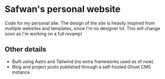 # Safwan's personal website

Code for my personal site. The design of the site is heavily inspired from multiple websites and templates, since I'm no designer lol.
This will change soon as I'm working on a full revamp!

## Other details

- Built using Astro and Tailwind (no extra frameworks used as of now)
- Blog and project posts published through a self-hosted Ghost CMS instance
